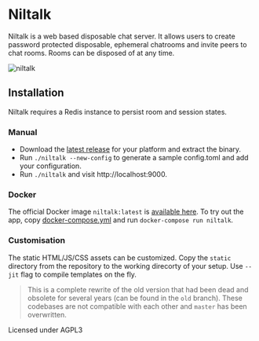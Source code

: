 # Niltalk

Niltalk is a web based disposable chat server. It allows users to create
password protected disposable, ephemeral chatrooms and invite peers to chat rooms. Rooms can
be disposed of at any time.

![niltalk](https://user-images.githubusercontent.com/547147/78459728-9f8c3180-76d8-11ea-8c0a-9cf9bfe64341.png)

## Installation
Niltalk requires a Redis instance to persist room and session states.

### Manual
- Download the [latest release](https://github.com/knadh/niltalk/releases) for your platform and extract the binary.
- Run `./niltalk --new-config` to generate a sample config.toml and add your configuration.
- Run `./niltalk` and visit http://localhost:9000.

### Docker
The official Docker image `niltalk:latest` is [available here](https://hub.docker.com/r/kailashnadh/niltalk). To try out the app, copy [docker-compose.yml](docker-compose.yml) and run `docker-compose run niltalk`.

### Customisation
The static HTML/JS/CSS assets can be customized. Copy the `static` directory from the repository
to the working direcorty of your setup. Use `--jit` flag to compile templates on the fly.

> This is a complete rewrite of the old version that had been dead and obsolete for several years (can be found in the `old` branch). These codebases are not compatible with each other and `master` has been overwritten.

Licensed under AGPL3
